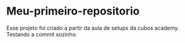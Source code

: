 # Meu-primeiro-repositorio

Esse projeto foi criado a partir da aula de setups da cubos academy.
Testando a commit sozinho.
